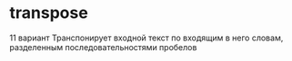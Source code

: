 # transpose
11 вариант
Транспонирует входной текст по входящим в него словам, разделенным последовательностями пробелов
